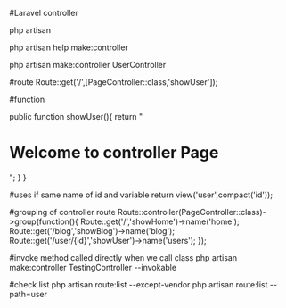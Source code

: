 #Laravel controller

php artisan

php artisan help make:controller

php artisan make:controller UserController




#route
Route::get('/',[PageController::class,'showUser']);


#function

public function showUser(){
        return "<h1>Welcome to controller Page</h1>";
    }
}

#uses if same name of id and variable
return view('user',compact('id')); 

#grouping of controller route
Route::controller(PageController::class)->group(function(){
Route::get('/','showHome')->name('home');
Route::get('/blog','showBlog')->name('blog');
Route::get('/user/{id}','showUser')->name('users');
});



#invoke method called directly when we call class
php artisan make:controller TestingController --invokable


#check list
php artisan route:list --except-vendor
php artisan route:list --path=user
